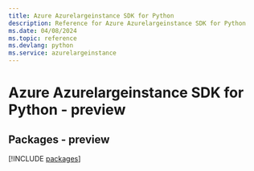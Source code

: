 ```yaml
---
title: Azure Azurelargeinstance SDK for Python
description: Reference for Azure Azurelargeinstance SDK for Python
ms.date: 04/08/2024
ms.topic: reference
ms.devlang: python
ms.service: azurelargeinstance
---
```

# Azure Azurelargeinstance SDK for Python - preview
## Packages - preview
[!INCLUDE [packages](azurelargeinstance-index.md)]